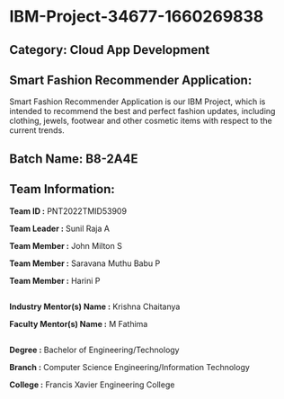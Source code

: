 # IBM-Project-34677-1660269838
## Category: Cloud App Development
## Smart Fashion Recommender Application:


Smart Fashion Recommender Application is our IBM Project, which is intended to recommend the best and perfect fashion updates, including clothing, jewels, footwear and other cosmetic items with respect to the current trends.

## Batch Name: B8-2A4E

## Team Information:

**Team ID :** PNT2022TMID53909

**Team Leader :** Sunil Raja A

**Team Member :** John Milton S

**Team Member :** Saravana Muthu Babu P

**Team Member :** Harini P

##

**Industry Mentor(s) Name :** Krishna Chaitanya

**Faculty Mentor(s) Name :** M Fathima

##

**Degree :** Bachelor of Engineering/Technology

**Branch :** Computer Science Engineering/Information Technology

**College :** Francis Xavier Engineering College

